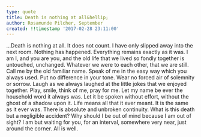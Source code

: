 ```yaml
---
type: quote
title: Death is nothing at all&hellip;
author: Rosamunde Pilcher, September
created: !!timestamp '2017-02-28 23:11:00'
---
```

&hellip;Death is nothing at all. It does not count. I have only slipped away into the next room. Nothing has happened. Everything remains exactly as it was. I am I, and you are you, and the old life that we lived so fondly together is untouched, unchanged. Whatever we were to each other, that we are still. Call me by the old familiar name. Speak of me in the easy way which you always used. Put no difference in your tone. Wear no forced air of solemnity or sorrow. Laugh as we always laughed at the little jokes that we enjoyed together. Play, smile, think of me, pray for me. Let my name be ever the household word it always was. Let it be spoken without effort, without the ghost of a shadow upon it. Life means all that it ever meant. It is the same as it ever was. There is absolute and unbroken continuity. What is this death but a negligible accident? Why should I be out of mind because I am out of sight? I am but waiting for you, for an interval, somewhere very near, just around the corner. All is well.

